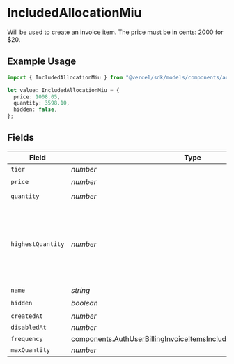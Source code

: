 # IncludedAllocationMiu

Will be used to create an invoice item. The price must be in cents: 2000 for $20.

## Example Usage

```typescript
import { IncludedAllocationMiu } from "@vercel/sdk/models/components/authuser.js";

let value: IncludedAllocationMiu = {
  price: 1008.05,
  quantity: 3598.10,
  hidden: false,
};
```

## Fields

| Field                                                                                                                                                        | Type                                                                                                                                                         | Required                                                                                                                                                     | Description                                                                                                                                                  |
| ------------------------------------------------------------------------------------------------------------------------------------------------------------ | ------------------------------------------------------------------------------------------------------------------------------------------------------------ | ------------------------------------------------------------------------------------------------------------------------------------------------------------ | ------------------------------------------------------------------------------------------------------------------------------------------------------------ |
| `tier`                                                                                                                                                       | *number*                                                                                                                                                     | :heavy_minus_sign:                                                                                                                                           | N/A                                                                                                                                                          |
| `price`                                                                                                                                                      | *number*                                                                                                                                                     | :heavy_check_mark:                                                                                                                                           | N/A                                                                                                                                                          |
| `quantity`                                                                                                                                                   | *number*                                                                                                                                                     | :heavy_check_mark:                                                                                                                                           | N/A                                                                                                                                                          |
| `highestQuantity`                                                                                                                                            | *number*                                                                                                                                                     | :heavy_minus_sign:                                                                                                                                           | The highest quantity in the current period. Used to render the correct enable/disable UI for add-ons.                                                        |
| `name`                                                                                                                                                       | *string*                                                                                                                                                     | :heavy_minus_sign:                                                                                                                                           | N/A                                                                                                                                                          |
| `hidden`                                                                                                                                                     | *boolean*                                                                                                                                                    | :heavy_check_mark:                                                                                                                                           | N/A                                                                                                                                                          |
| `createdAt`                                                                                                                                                  | *number*                                                                                                                                                     | :heavy_minus_sign:                                                                                                                                           | N/A                                                                                                                                                          |
| `disabledAt`                                                                                                                                                 | *number*                                                                                                                                                     | :heavy_minus_sign:                                                                                                                                           | N/A                                                                                                                                                          |
| `frequency`                                                                                                                                                  | [components.AuthUserBillingInvoiceItemsIncludedAllocationMiuFrequency](../../models/components/authuserbillinginvoiceitemsincludedallocationmiufrequency.md) | :heavy_minus_sign:                                                                                                                                           | N/A                                                                                                                                                          |
| `maxQuantity`                                                                                                                                                | *number*                                                                                                                                                     | :heavy_minus_sign:                                                                                                                                           | N/A                                                                                                                                                          |